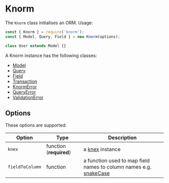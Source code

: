 # Knorm

The `Knorm` class initialises an ORM. Usage:

```js
const { Knorm } = require('knorm');
const { Model, Query, Field } = new Knorm(options);

class User extends Model {}
```

A Knorm instance has the following classes:

* [Model](api/model.md#model)
* [Query](api/query.md#query)
* [Field](api/field.md#field)
* [Transaction](api/transaction.md#transaction)
* [KnormError](api/knorm-error.md#knorm-error)
* [QueryError](api/query-error.md#query-error)
* [ValidationError](api/validation-error.md#validation-error)

## Options

These options are supported:

| Option          | Type                    | Description                                                                                                   |
| --------------- | ----------------------- | ------------------------------------------------------------------------------------------------------------- |
| `knex`          | function (**required**) | a [knex](http://knexjs.org) instance                                                                          |
| `fieldToColumn` | function                | a function used to map field names to column names e.g. [snakeCase](https://lodash.com/docs/4.17.4#snakeCase) |
